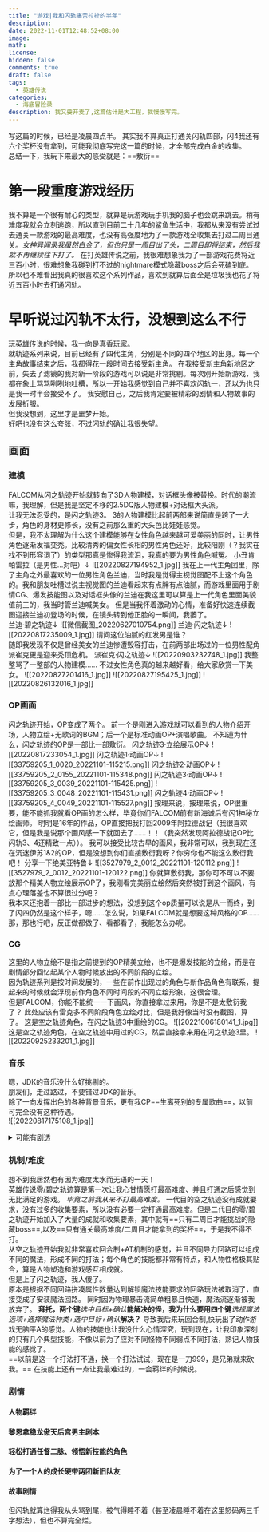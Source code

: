 ```yaml
---
title: "游戏|我和闪轨痛苦拉扯的半年"
description: 
date: 2022-11-01T12:48:52+08:00
image: 
math: 
license: 
hidden: false
comments: true
draft: false
tags:
  - 英雄传说
categories:
  - 海底冒险录
description: 我又要开麦了,这篇估计是大工程，我慢慢写完。
---
```

写这篇的时候，已经是凌晨四点半。
其实我不算真正打通关闪轨四部，闪4我还有六个奖杯没有拿到，可能我彻底写完这一篇的时候，才全部完成白金的收集。  
总结一下，我玩下来最大的感受就是：==敷衍== 

# 第一段重度游戏经历
我不算是一个很有耐心的类型，就算是玩游戏玩手机我的脑子也会跳来跳去。稍有难度我就会立刻逃跑，所以直到目前二十几年的鲨鱼生活中，我都从来没有尝试过去通关一款游戏的最高难度，也没有高强度地为了一款游戏全收集去打过二周目通关。_女神异闻录我虽然白金了，但也只是一周目出了头，二周目即将结束，然后我就不再继续往下打了。_
在打英雄传说之前，我很难想象我为了一部游戏花费将近三百小时，很难想象我碰到打不过的nightmare模式隐藏boss之后会死磕到底。  
所以也不难看出我真的很喜欢这个系列作品，喜欢到就算后面全是垃圾我也花了将近五百小时去打通闪轨。
# 早听说过闪轨不太行，没想到这么不行  
玩英雄传说的时候，我一向是真香玩家。  
就轨迹系列来说，目前已经有了四代主角，分别是不同的四个地区的出身。每一个主角故事结束之后，我都得花一段时间去接受新主角。
在我接受新主角新地区之前，失去了滤镜的我对新一阶段的游戏可以说是非常挑剔。每次刚开始新游戏，我都在象上骂骂咧咧地吐槽，所以一开始我感觉到自己并不喜欢闪轨一，还以为也只是我一时半会接受不了。
我安慰自己，之后我肯定要被精彩的剧情和人物故事的发展折服。  
但我没想到，这里才是噩梦开始。  
好吧也没有这么夸张，不过闪轨的确让我很失望。  

## 画面  
### 建模  
FALCOM从闪之轨迹开始就转向了3D人物建模，对话框头像被替换。时代的潮流嘛，我理解，但是我是坚定不移的2.5DQ版人物建模+对话框大头派。  
让我无法忍受的，是闪之轨迹3。
3的人物建模比起前两部来说简直是跨了一大步，角色的身材更修长，没有之前那么重的大头芭比娃娃感觉。  
但是，我不太理解为什么这个建模能够在女性角色越来越可爱美丽的同时，让男性角色逐渐发福变秃。比较清秀的偏女性长相的男性角色还好，比较阳刚（？我实在找不到形容词了）的类型那真是惨得我流泪，我真的要为男性角色喊冤。
小丑肯帕雷拉（是男性...对吧）↓
![[20220827194952_1.jpg]]
我在上一代主角团里，除了主角之外最喜欢的一位男性角色兰迪，当时我是觉得主视觉图配不上这个角色的。我和朋友吐槽过说主视觉图的兰迪看起来有点胖有点油腻，而游戏里面用于剧情CG、爆发技能图以及对话框头像的兰迪在我这里可以算是上一代角色里面美貌值前三的，我当时管兰迪喊美女。
但是当我怀着激动的心情，准备好快速连续截图迎接兰迪初登场的时候，在镜头转到他正脸的一瞬间，我萎了。  
兰迪·碧之轨迹↓
![[微信截图_20220627010754.png]]
兰迪·闪之轨迹↓
![[20220817235009_1.jpg]] 
请问这位油腻的红发男是谁？  
随即我发现不仅是曾经美女的兰迪惨遭毁容打击，在前两部出场过的一位男性配角派崔克更是迎来秃顶危机。 
派崔克·闪之轨迹↓
![[20220903232748_1.jpg]]
我整整骂了一整部的人物建模…… 
不过女性角色真的越来越好看，给大家欣赏一下美女。 
![[20220827201416_1.jpg]]
![[20220827195425_1.jpg]]
![[20220826132016_1.jpg]]

### OP画面  
闪之轨迹开始，OP变成了两个。
前一个是刚进入游戏就可以看到的人物介绍开场，人物立绘+无歌词的BGM；后一个是标准动画OP+演唱歌曲。
不知道为什么，闪之轨迹的OP是一部比一部敷衍。
闪之轨迹3·立绘展示OP↓
![[20220817233054_1.jpg]]
闪之轨迹1·动画OP↓
![[33759205_1_0020_20221101-115215.png]]
闪之轨迹2·动画OP↓
![[33759205_2_0155_20221101-115348.png]]
闪之轨迹3·动画OP↓
![[33759205_3_0039_20221101-115425.png]]
![[33759205_3_0048_20221101-115431.png]]
闪之轨迹4·动画OP↓
![[33759205_4_0049_20221101-115527.png]]
按理来说，按理来说，OP很重要，能不能抓我就看OP画的怎么样，毕竟你们FALCOM前有新海诚后有闪1神秘立绘画师。
明明是16年的作品，OP直接把我打回2009年阿拉德战记（我很喜欢它，但是我是说那个画风感一下就回去了……！！（我突然发现阿拉德战记OP比闪轨3、4还精致一点））。
我可以接受比较古早的画风，我非常可以，我到现在还在沉迷伊苏1&2的OP，但是没想到你们直接敷衍我呀？你穷你也不能这么敷衍我吧！
分享一下绝美亚特鲁↓
![[3527979_2_0012_20221101-120112.png]]
![[3527979_2_0012_20221101-120122.png]]
你就算敷衍我，那你可不可以不要放那个精美人物立绘展示OP了，我刚看完美丽立绘然后突然被打到这个画风，有点心理落差也不算很过分吧？  
我本来还抱着一部比一部进步的想法，没想到这个op质量可以说是从一而终，到了闪四仍然是这个样子，嗯……怎么说，如果FALCOM就是想要这种风格的OP……那，那也行吧，反正做都做了、看都看了，我能怎么办呢。  

### CG  
这里的人物立绘不是指之前提到的OP精美立绘，也不是爆发技能的立绘，而是在剧情部分回忆起某个人物时候放出的不同阶段的立绘。  
因为轨迹系列是按时间发展的，一些在前作出现过的角色与新作品角色有联系，提起来的时候就会浮现前作角色不同时间段的不同立绘形象，这很合理。  
但是FALCOM，你能不能统一一下画风，你直接拿过来用，你是不是太敷衍我了？
此处应该有雷克多不同阶段角色立绘对比，但是我好像当时没有截图，算了。
这是空之轨迹角色，在闪之轨迹3中重绘的CG。
![[20221006180141_1.jpg]]
这是空之轨迹角色，在空之轨迹中用过的CG，然后直接拿来用在闪之轨迹3里。
![[20220925233201_1.jpg]]

### 音乐  
嗯，JDK的音乐没什么好挑剔的。  
朋友们，走过路过，不要错过JDK的音乐。  
除了一向发挥出色的各种背景音乐，更有我CP==生离死别的专属歌曲==，以前可完全没有这种待遇。  
![[20220817175108_1.jpg]]
<details>
<summary>可能有剧透</summary>
<pre><code>
克洛轨迹名不虚传。
</code></pre>
</details>

### 机制/难度  
想不到我居然也有因为难度太水而无语的一天！  
英雄传说零/碧之轨迹算是第一次让我心甘情愿打最高难度、并且打通之后感觉到无比满足的游戏。
_毕竟之前我从来不打最高难度。_ 
一代目的空之轨迹没有成就要求，没有过多的收集要素，所以没有必要一定打通最高难度。但是二代目的零/碧之轨迹开始加入了大量的成就和收集要素，其中就有==只有二周目才能挑战的隐藏boss==,以及==只有通关最高难度/二周目才能拿到的奖杯==，于是我不得不打。  
从空之轨迹开始我就非常喜欢回合制+AT机制的感觉，并且不同导力回路可以组成不同的魔法，形成不同的打法；每个角色的技能都非常有特点，和人物性格极其贴合，算是人物塑造和游戏感互相成就。  
但是上了闪之轨迹，我人傻了。  
原本是根据不同回路拼凑属性数量达到解锁魔法技能要求的回路玩法被取消了，直接变成了安装魔法回路。
同时因为物理暴击流简单粗暴且快速，魔法流逐渐被我放弃了。
**拜托，两个键**_选中目标+确认_**能解决的怪，我为什么要用四个键**_选择魔法选项+选择魔法种类+选中目标+确认_**解决？**
导致我后来玩回合制,快玩出了动作游戏无脑平A的感觉。人物的技能也让我没什么心情深究，玩到现在，让我印象深刻的只有几个典型技能，不像以前为了应对不同怪物不同弱点不同打法，熟记人物技能的感觉了。  
==以前是这一个打法打不通，换一个打法试试，现在是一刀999，是兄弟就来砍我。==
在技能上还有一点让我最难过的，一会羁绊的时候说。  
  
### 剧情  
#### 人物羁绊  
#### 黎恩拿稳龙傲天后宫男主剧本  
#### 轻松打通任督二脉、领悟新技能的角色  
#### 为了一个人的成长硬带两团新旧队友  
#### 故事剧情  
  
  
  
  
  
但闪轨就算烂得我从头骂到尾，被气得睡不着（甚至凌晨睡不着在这里怒码两三千字想法），但也不算完全烂。
